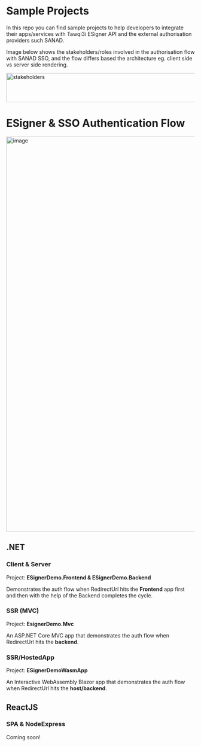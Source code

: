# Sample Projects
In this repo you can find sample projects to help developers to integrate their apps/services with Tawqi3i ESigner API and the external authorisation providers such SANAD.

Image below shows the stakeholders/roles involved in the authorisation flow with SANAD SSO, and the flow differs based the architecture eg. client side vs server side rendering.

<img width="581" height="78" alt="stakeholders" src="https://github.com/user-attachments/assets/db026e4a-244b-416c-8261-0da911ef90b8" />

# ESigner & SSO Authentication Flow
<img width="1752" height="1056" alt="image" src="https://github.com/user-attachments/assets/b37e1746-0e9b-45e2-94e6-d8422253ef79" />


## .NET

### Client & Server 
Project: **ESignerDemo.Frontend & ESignerDemo.Backend**

Demonstrates the auth flow when RedirectUrl hits the **Frontend** app first and then with the help of the Backend completes the cycle.

### SSR (MVC)
Project: **EsignerDemo.Mvc**

An ASP.NET Core MVC app that demonstrates the auth flow when RedirectUrl hits the **backend**.


### SSR/HostedApp
Project: **ESignerDemoWasmApp**

An Interactive WebAssembly Blazor app that demonstrates the auth flow when RedirectUrl hits the **host/backend**.


## ReactJS

### SPA & NodeExpress

Coming soon!
